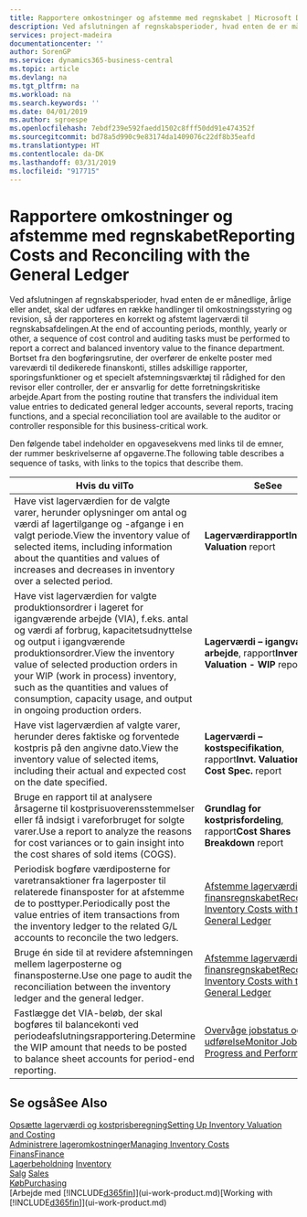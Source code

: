 ```yaml
---
title: Rapportere omkostninger og afstemme med regnskabet | Microsoft Docs
description: Ved afslutningen af regnskabsperioder, hvad enten de er månedlige, årlige eller andet, skal der udføres en række handlinger til omkostningsstyring og revision, så der rapporteres en korrekt og afstemt lagerværdi til regnskabsafdelingen. Bortset fra den bogføringsrutine, der overfører de enkelte poster med vareværdi til dedikerede finanskonti, stilles adskillige rapporter, sporingsfunktioner og et specielt afstemningsværktøj til rådighed for den revisor eller controller, der er ansvarlig for dette forretningskritiske arbejde.
services: project-madeira
documentationcenter: ''
author: SorenGP
ms.service: dynamics365-business-central
ms.topic: article
ms.devlang: na
ms.tgt_pltfrm: na
ms.workload: na
ms.search.keywords: ''
ms.date: 04/01/2019
ms.author: sgroespe
ms.openlocfilehash: 7ebdf239e592faedd1502c8fff50dd91e474352f
ms.sourcegitcommit: bd78a5d990c9e83174da1409076c22df8b35eafd
ms.translationtype: HT
ms.contentlocale: da-DK
ms.lasthandoff: 03/31/2019
ms.locfileid: "917715"
---
```

# <a name="reporting-costs-and-reconciling-with-the-general-ledger"></a><span data-ttu-id="4cae5-104">Rapportere omkostninger og afstemme med regnskabet</span><span class="sxs-lookup"><span data-stu-id="4cae5-104">Reporting Costs and Reconciling with the General Ledger</span></span>
<span data-ttu-id="4cae5-105">Ved afslutningen af regnskabsperioder, hvad enten de er månedlige, årlige eller andet, skal der udføres en række handlinger til omkostningsstyring og revision, så der rapporteres en korrekt og afstemt lagerværdi til regnskabsafdelingen.</span><span class="sxs-lookup"><span data-stu-id="4cae5-105">At the end of accounting periods, monthly, yearly or other, a sequence of cost control and auditing tasks must be performed to report a correct and balanced inventory value to the finance department.</span></span> <span data-ttu-id="4cae5-106">Bortset fra den bogføringsrutine, der overfører de enkelte poster med vareværdi til dedikerede finanskonti, stilles adskillige rapporter, sporingsfunktioner og et specielt afstemningsværktøj til rådighed for den revisor eller controller, der er ansvarlig for dette forretningskritiske arbejde.</span><span class="sxs-lookup"><span data-stu-id="4cae5-106">Apart from the posting routine that transfers the individual item value entries to dedicated general ledger accounts, several reports, tracing functions, and a special reconciliation tool are available to the auditor or controller responsible for this business-critical work.</span></span>  

 <span data-ttu-id="4cae5-107">Den følgende tabel indeholder en opgavesekvens med links til de emner, der rummer beskrivelserne af opgaverne.</span><span class="sxs-lookup"><span data-stu-id="4cae5-107">The following table describes a sequence of tasks, with links to the topics that describe them.</span></span>   

|<span data-ttu-id="4cae5-108">**Hvis du vil**</span><span class="sxs-lookup"><span data-stu-id="4cae5-108">**To**</span></span>|<span data-ttu-id="4cae5-109">**Se**</span><span class="sxs-lookup"><span data-stu-id="4cae5-109">**See**</span></span>|  
|------------|-------------|  
|<span data-ttu-id="4cae5-110">Have vist lagerværdien for de valgte varer, herunder oplysninger om antal og værdi af lagertilgange og -afgange i en valgt periode.</span><span class="sxs-lookup"><span data-stu-id="4cae5-110">View the inventory value of selected items, including information about the quantities and values of increases and decreases in inventory over a selected period.</span></span>|<span data-ttu-id="4cae5-111">**Lagerværdirapport**</span><span class="sxs-lookup"><span data-stu-id="4cae5-111">**Inventory Valuation** report</span></span>|  
|<span data-ttu-id="4cae5-112">Have vist lagerværdien for valgte produktionsordrer i lageret for igangværende arbejde (VIA), f.eks. antal og værdi af forbrug, kapacitetsudnyttelse og output i igangværende produktionsordrer.</span><span class="sxs-lookup"><span data-stu-id="4cae5-112">View the inventory value of selected production orders in your WIP (work in process) inventory, such as the quantities and values of consumption, capacity usage, and output in ongoing production orders.</span></span>|<span data-ttu-id="4cae5-113">**Lagerværdi – igangværende arbejde**, rapport</span><span class="sxs-lookup"><span data-stu-id="4cae5-113">**Inventory Valuation - WIP** report</span></span>|  
|<span data-ttu-id="4cae5-114">Have vist lagerværdien af valgte varer, herunder deres faktiske og forventede kostpris på den angivne dato.</span><span class="sxs-lookup"><span data-stu-id="4cae5-114">View the inventory value of selected items, including their actual and expected cost on the date specified.</span></span>|<span data-ttu-id="4cae5-115">**Lagerværdi – kostspecifikation**, rapport</span><span class="sxs-lookup"><span data-stu-id="4cae5-115">**Invt. Valuation - Cost Spec.** report</span></span>|  
|<span data-ttu-id="4cae5-116">Bruge en rapport til at analysere årsagerne til kostprisuoverensstemmelser eller få indsigt i vareforbruget for solgte varer.</span><span class="sxs-lookup"><span data-stu-id="4cae5-116">Use a report to analyze the reasons for cost variances or to gain insight into the cost shares of sold items (COGS).</span></span>|<span data-ttu-id="4cae5-117">**Grundlag for kostprisfordeling**, rapport</span><span class="sxs-lookup"><span data-stu-id="4cae5-117">**Cost Shares Breakdown** report</span></span>|  
|<span data-ttu-id="4cae5-118">Periodisk bogføre værdiposterne for varetransaktioner fra lagerposter til relaterede finansposter for at afstemme de to posttyper.</span><span class="sxs-lookup"><span data-stu-id="4cae5-118">Periodically post the value entries of item transactions from the inventory ledger to the related G/L accounts to reconcile the two ledgers.</span></span>|[<span data-ttu-id="4cae5-119">Afstemme lagerværdier med finansregnskabet</span><span class="sxs-lookup"><span data-stu-id="4cae5-119">Reconcile Inventory Costs with the General Ledger</span></span>](finance-how-to-post-inventory-costs-to-the-general-ledger.md)|  
|<span data-ttu-id="4cae5-120">Bruge én side til at revidere afstemningen mellem lagerposterne og finansposterne.</span><span class="sxs-lookup"><span data-stu-id="4cae5-120">Use one page to audit the reconciliation between the inventory ledger and the general ledger.</span></span>|[<span data-ttu-id="4cae5-121">Afstemme lagerværdier med finansregnskabet</span><span class="sxs-lookup"><span data-stu-id="4cae5-121">Reconcile Inventory Costs with the General Ledger</span></span>](finance-how-to-post-inventory-costs-to-the-general-ledger.md)|  
|<span data-ttu-id="4cae5-122">Fastlægge det VIA-beløb, der skal bogføres til balancekonti ved periodeafslutningsrapportering.</span><span class="sxs-lookup"><span data-stu-id="4cae5-122">Determine the WIP amount that needs to be posted to balance sheet accounts for period-end reporting.</span></span>|[<span data-ttu-id="4cae5-123">Overvåge jobstatus og -udførelse</span><span class="sxs-lookup"><span data-stu-id="4cae5-123">Monitor Job Progress and Performance</span></span>](projects-how-monitor-progress-performance.md)|

## <a name="see-also"></a><span data-ttu-id="4cae5-124">Se også</span><span class="sxs-lookup"><span data-stu-id="4cae5-124">See Also</span></span>  
[<span data-ttu-id="4cae5-125">Opsætte lagerværdi og kostprisberegning</span><span class="sxs-lookup"><span data-stu-id="4cae5-125">Setting Up Inventory Valuation and Costing</span></span>](finance-set-up-inventory-valuation-and-costing.md)  
[<span data-ttu-id="4cae5-126">Administrere lageromkostninger</span><span class="sxs-lookup"><span data-stu-id="4cae5-126">Managing Inventory Costs</span></span>](finance-manage-inventory-costs.md)  
[<span data-ttu-id="4cae5-127">Finans</span><span class="sxs-lookup"><span data-stu-id="4cae5-127">Finance</span></span>](finance.md)  
<span data-ttu-id="4cae5-128">[Lagerbeholdning](inventory-manage-inventory.md) </span><span class="sxs-lookup"><span data-stu-id="4cae5-128">[Inventory](inventory-manage-inventory.md) </span></span>  
<span data-ttu-id="4cae5-129">[Salg](sales-manage-sales.md) </span><span class="sxs-lookup"><span data-stu-id="4cae5-129">[Sales](sales-manage-sales.md) </span></span>  
[<span data-ttu-id="4cae5-130">Køb</span><span class="sxs-lookup"><span data-stu-id="4cae5-130">Purchasing</span></span>](purchasing-manage-purchasing.md)  
<span data-ttu-id="4cae5-131">[Arbejde med [!INCLUDE[d365fin](includes/d365fin_md.md)]](ui-work-product.md)</span><span class="sxs-lookup"><span data-stu-id="4cae5-131">[Working with [!INCLUDE[d365fin](includes/d365fin_md.md)]](ui-work-product.md)</span></span>
